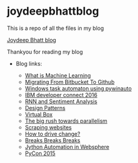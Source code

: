 # joydeepbhattblog

This is a repo of all the files in my blog

[Joydeep Bhatt blog](http://joydeepbhatt.com/)

Thankyou for reading my blog

* Blog links:

    * [What is Machine Learning](https://medium.com/technology-nineleaps/what-is-machine-learning-8f4f117a9f4e)
    * [Migrating From Bitbucket To Github](http://joydeepbhatt.com/2016/08/migrating-from-bitbucket-to-github/)
    * [Windows task automaton using pywinauto](http://joydeepbhatt.com/2016/07/windows-task-automaton-using-pywinauto/)
    * [IBM developer connect 2016](http://joydeepbhatt.com/2016/06/ibm-developer-connect-2016/)
    * [RNN and Sentiment Analysis](http://joydeepbhatt.com/2016/05/rnn-and-sentiment-analysis/)
    * [Design Patterns](http://joydeepbhatt.com/2016/04/design-patterns/)
    * [Virtual Box](http://joydeepbhatt.com/2016/02/virtual-box/)
    * [The big rush towards parallelism](http://joydeepbhatt.com/2016/01/the-big-rush-towards-parallelism/)
    * [Scraping websites](http://joydeepbhatt.com/2015/11/scraping-websites/)
    * [How to drive change?](http://joydeepbhatt.com/2015/11/how-to-drive-change/)
    * [Breaks Breaks Breaks](http://joydeepbhatt.com/2015/10/breaks-breaks-breaks/)
    * [Jython Automation in Websphere](http://joydeepbhatt.com/2015/10/jython-automation-in-websphere/)
    * [PyCon 2015](http://joydeepbhatt.com/2015/10/pycon-2015/)

